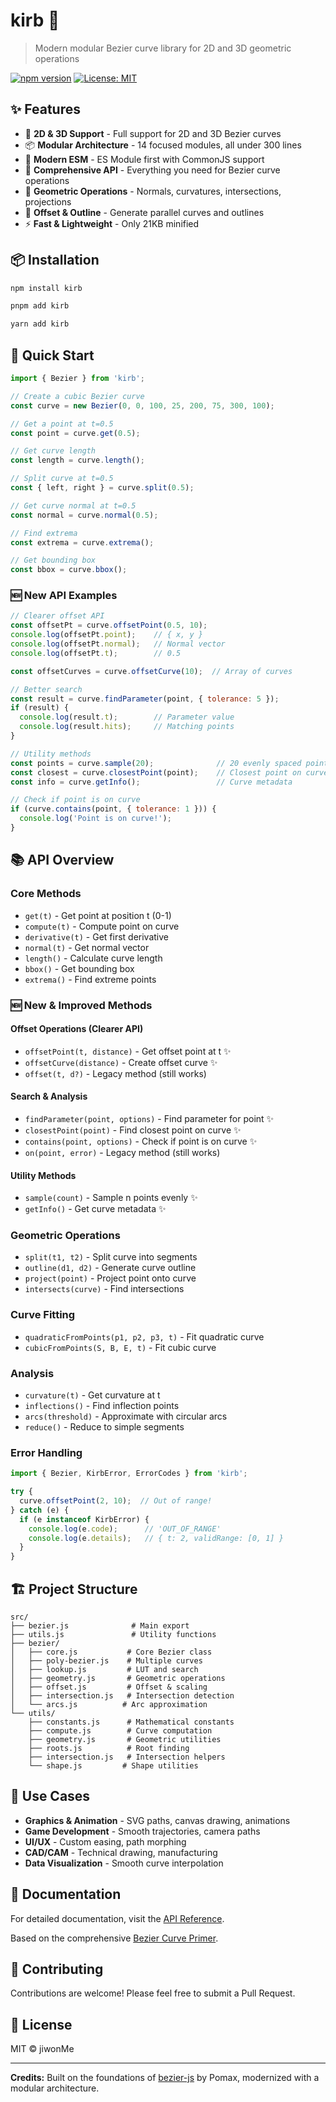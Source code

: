 # kirb 🎨

> Modern modular Bezier curve library for 2D and 3D geometric operations

[![npm version](https://img.shields.io/npm/v/kirb.svg)](https://www.npmjs.com/package/kirb)
[![License: MIT](https://img.shields.io/badge/License-MIT-blue.svg)](https://opensource.org/licenses/MIT)

## ✨ Features

- 🎯 **2D & 3D Support** - Full support for 2D and 3D Bezier curves
- 📦 **Modular Architecture** - 14 focused modules, all under 300 lines
- 🚀 **Modern ESM** - ES Module first with CommonJS support
- 🔧 **Comprehensive API** - Everything you need for Bezier curve operations
- 📐 **Geometric Operations** - Normals, curvatures, intersections, projections
- 🎨 **Offset & Outline** - Generate parallel curves and outlines
- ⚡ **Fast & Lightweight** - Only 21KB minified

## 📦 Installation

```bash
npm install kirb
```

```bash
pnpm add kirb
```

```bash
yarn add kirb
```

## 🚀 Quick Start

```javascript
import { Bezier } from 'kirb';

// Create a cubic Bezier curve
const curve = new Bezier(0, 0, 100, 25, 200, 75, 300, 100);

// Get a point at t=0.5
const point = curve.get(0.5);

// Get curve length
const length = curve.length();

// Split curve at t=0.5
const { left, right } = curve.split(0.5);

// Get curve normal at t=0.5
const normal = curve.normal(0.5);

// Find extrema
const extrema = curve.extrema();

// Get bounding box
const bbox = curve.bbox();
```

### 🆕 New API Examples

```javascript
// Clearer offset API
const offsetPt = curve.offsetPoint(0.5, 10);
console.log(offsetPt.point);    // { x, y }
console.log(offsetPt.normal);   // Normal vector
console.log(offsetPt.t);        // 0.5

const offsetCurves = curve.offsetCurve(10);  // Array of curves

// Better search
const result = curve.findParameter(point, { tolerance: 5 });
if (result) {
  console.log(result.t);        // Parameter value
  console.log(result.hits);     // Matching points
}

// Utility methods
const points = curve.sample(20);              // 20 evenly spaced points
const closest = curve.closestPoint(point);    // Closest point on curve
const info = curve.getInfo();                 // Curve metadata

// Check if point is on curve
if (curve.contains(point, { tolerance: 1 })) {
  console.log('Point is on curve!');
}
```

## 📚 API Overview

### Core Methods

- `get(t)` - Get point at position t (0-1)
- `compute(t)` - Compute point on curve
- `derivative(t)` - Get first derivative
- `normal(t)` - Get normal vector
- `length()` - Calculate curve length
- `bbox()` - Get bounding box
- `extrema()` - Find extreme points

### 🆕 New & Improved Methods

#### Offset Operations (Clearer API)
- `offsetPoint(t, distance)` - Get offset point at t ✨
- `offsetCurve(distance)` - Create offset curve ✨
- `offset(t, d?)` - Legacy method (still works)

#### Search & Analysis
- `findParameter(point, options)` - Find parameter for point ✨
- `closestPoint(point)` - Find closest point on curve ✨
- `contains(point, options)` - Check if point is on curve ✨
- `on(point, error)` - Legacy method (still works)

#### Utility Methods
- `sample(count)` - Sample n points evenly ✨
- `getInfo()` - Get curve metadata ✨

### Geometric Operations

- `split(t1, t2)` - Split curve into segments
- `outline(d1, d2)` - Generate curve outline
- `project(point)` - Project point onto curve
- `intersects(curve)` - Find intersections

### Curve Fitting

- `quadraticFromPoints(p1, p2, p3, t)` - Fit quadratic curve
- `cubicFromPoints(S, B, E, t)` - Fit cubic curve

### Analysis

- `curvature(t)` - Get curvature at t
- `inflections()` - Find inflection points
- `arcs(threshold)` - Approximate with circular arcs
- `reduce()` - Reduce to simple segments

### Error Handling

```javascript
import { Bezier, KirbError, ErrorCodes } from 'kirb';

try {
  curve.offsetPoint(2, 10);  // Out of range!
} catch (e) {
  if (e instanceof KirbError) {
    console.log(e.code);      // 'OUT_OF_RANGE'
    console.log(e.details);   // { t: 2, validRange: [0, 1] }
  }
}
```

## 🏗️ Project Structure

```
src/
├── bezier.js              # Main export
├── utils.js               # Utility functions
├── bezier/
│   ├── core.js           # Core Bezier class
│   ├── poly-bezier.js    # Multiple curves
│   ├── lookup.js         # LUT and search
│   ├── geometry.js       # Geometric operations
│   ├── offset.js         # Offset & scaling
│   ├── intersection.js   # Intersection detection
│   └── arcs.js          # Arc approximation
└── utils/
    ├── constants.js      # Mathematical constants
    ├── compute.js        # Curve computation
    ├── geometry.js       # Geometric utilities
    ├── roots.js          # Root finding
    ├── intersection.js   # Intersection helpers
    └── shape.js         # Shape utilities
```

## 🎯 Use Cases

- **Graphics & Animation** - SVG paths, canvas drawing, animations
- **Game Development** - Smooth trajectories, camera paths
- **UI/UX** - Custom easing, path morphing
- **CAD/CAM** - Technical drawing, manufacturing
- **Data Visualization** - Smooth curve interpolation

## 📖 Documentation

For detailed documentation, visit the [API Reference](https://github.com/jiwonMe/kirb).

Based on the comprehensive [Bezier Curve Primer](https://pomax.github.io/bezierinfo).

## 🤝 Contributing

Contributions are welcome! Please feel free to submit a Pull Request.

## 📄 License

MIT © jiwonMe

---

**Credits:** Built on the foundations of [bezier-js](https://github.com/Pomax/bezierjs) by Pomax, modernized with a modular architecture.
